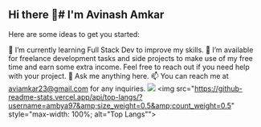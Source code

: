 ## Hi there 👋# I'm  Avinash Amkar



Here are some ideas to get you started:

🌱 I’m currently learning Full Stack Dev to improve my  skills.
🤝 I’m available for freelance development tasks and side projects to make use of my free time and earn some extra income. Feel free to reach out if you need help with your project.
💬 Ask me anything here.
📫 You can reach me at aviamkar23@gmail.com for any inquiries.
<img src="https://github-readme-stats.vercel.app/api?username=ambya97&amp;show_icons=true&amp&amp;theme=dark" style="max-width: 100%;">
<img src="https://github-readme-stats.vercel.app/api/top-langs/?username=ambya97&amp;size_weight=0.5&amp;count_weight=0.5" style="max-width: 100%; alt="Top Langs"">

